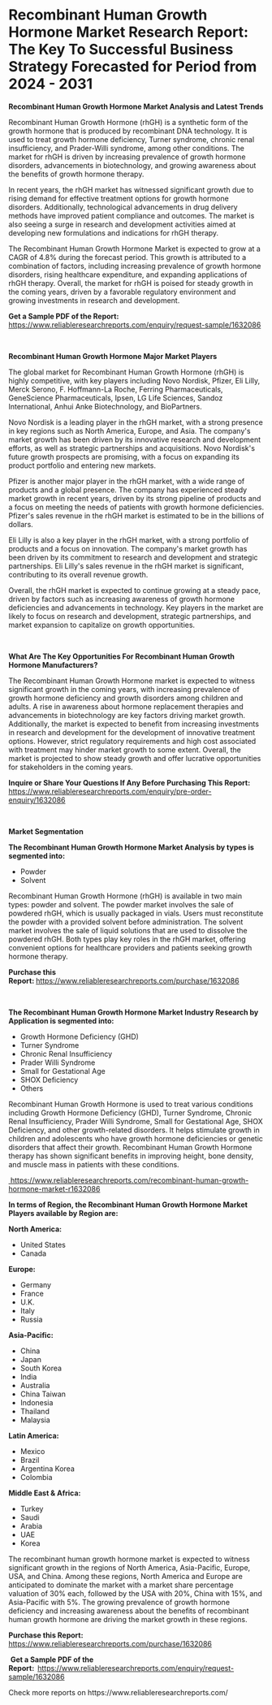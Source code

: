 <p><h1>Recombinant Human Growth Hormone Market Research Report: The Key To Successful Business Strategy Forecasted for Period from 2024 - 2031</h1></p><p><strong>Recombinant Human Growth Hormone Market Analysis and Latest Trends</strong></p>
<p><p>Recombinant Human Growth Hormone (rhGH) is a synthetic form of the growth hormone that is produced by recombinant DNA technology. It is used to treat growth hormone deficiency, Turner syndrome, chronic renal insufficiency, and Prader-Willi syndrome, among other conditions. The market for rhGH is driven by increasing prevalence of growth hormone disorders, advancements in biotechnology, and growing awareness about the benefits of growth hormone therapy.</p><p>In recent years, the rhGH market has witnessed significant growth due to rising demand for effective treatment options for growth hormone disorders. Additionally, technological advancements in drug delivery methods have improved patient compliance and outcomes. The market is also seeing a surge in research and development activities aimed at developing new formulations and indications for rhGH therapy.</p><p>The Recombinant Human Growth Hormone Market is expected to grow at a CAGR of 4.8% during the forecast period. This growth is attributed to a combination of factors, including increasing prevalence of growth hormone disorders, rising healthcare expenditure, and expanding applications of rhGH therapy. Overall, the market for rhGH is poised for steady growth in the coming years, driven by a favorable regulatory environment and growing investments in research and development.</p></p>
<p><strong>Get a Sample PDF of the Report:&nbsp;</strong> <a href="https://www.reliableresearchreports.com/enquiry/request-sample/1632086">https://www.reliableresearchreports.com/enquiry/request-sample/1632086</a></p>
<p>&nbsp;</p>
<p><strong>Recombinant Human Growth Hormone Major Market Players</strong></p>
<p><p>The global market for Recombinant Human Growth Hormone (rhGH) is highly competitive, with key players including Novo Nordisk, Pfizer, Eli Lilly, Merck Serono, F. Hoffmann-La Roche, Ferring Pharmaceuticals, GeneScience Pharmaceuticals, Ipsen, LG Life Sciences, Sandoz International, Anhui Anke Biotechnology, and BioPartners. </p><p>Novo Nordisk is a leading player in the rhGH market, with a strong presence in key regions such as North America, Europe, and Asia. The company's market growth has been driven by its innovative research and development efforts, as well as strategic partnerships and acquisitions. Novo Nordisk's future growth prospects are promising, with a focus on expanding its product portfolio and entering new markets.</p><p>Pfizer is another major player in the rhGH market, with a wide range of products and a global presence. The company has experienced steady market growth in recent years, driven by its strong pipeline of products and a focus on meeting the needs of patients with growth hormone deficiencies. Pfizer's sales revenue in the rhGH market is estimated to be in the billions of dollars.</p><p>Eli Lilly is also a key player in the rhGH market, with a strong portfolio of products and a focus on innovation. The company's market growth has been driven by its commitment to research and development and strategic partnerships. Eli Lilly's sales revenue in the rhGH market is significant, contributing to its overall revenue growth.</p><p>Overall, the rhGH market is expected to continue growing at a steady pace, driven by factors such as increasing awareness of growth hormone deficiencies and advancements in technology. Key players in the market are likely to focus on research and development, strategic partnerships, and market expansion to capitalize on growth opportunities.</p></p>
<p>&nbsp;</p>
<p><strong>What Are The Key Opportunities For Recombinant Human Growth Hormone Manufacturers?</strong></p>
<p><p>The Recombinant Human Growth Hormone market is expected to witness significant growth in the coming years, with increasing prevalence of growth hormone deficiency and growth disorders among children and adults. A rise in awareness about hormone replacement therapies and advancements in biotechnology are key factors driving market growth. Additionally, the market is expected to benefit from increasing investments in research and development for the development of innovative treatment options. However, strict regulatory requirements and high cost associated with treatment may hinder market growth to some extent. Overall, the market is projected to show steady growth and offer lucrative opportunities for stakeholders in the coming years.</p></p>
<p><strong>Inquire or Share Your Questions If Any Before Purchasing This Report:</strong> <a href="https://www.reliableresearchreports.com/enquiry/pre-order-enquiry/1632086">https://www.reliableresearchreports.com/enquiry/pre-order-enquiry/1632086</a></p>
<p>&nbsp;</p>
<p><strong>Market Segmentation</strong></p>
<p><strong>The Recombinant Human Growth Hormone Market Analysis by types is segmented into:</strong></p>
<p><ul><li>Powder</li><li>Solvent</li></ul></p>
<p><p>Recombinant Human Growth Hormone (rhGH) is available in two main types: powder and solvent. The powder market involves the sale of powdered rhGH, which is usually packaged in vials. Users must reconstitute the powder with a provided solvent before administration. The solvent market involves the sale of liquid solutions that are used to dissolve the powdered rhGH. Both types play key roles in the rhGH market, offering convenient options for healthcare providers and patients seeking growth hormone therapy.</p></p>
<p><strong>Purchase this Report:&nbsp;</strong><a href="https://www.reliableresearchreports.com/purchase/1632086">https://www.reliableresearchreports.com/purchase/1632086</a></p>
<p>&nbsp;</p>
<p><strong>The Recombinant Human Growth Hormone Market Industry Research by Application is segmented into:</strong></p>
<p><ul><li>Growth Hormone Deficiency (GHD)</li><li>Turner Syndrome</li><li>Chronic Renal Insufficiency</li><li>Prader Willi Syndrome</li><li>Small for Gestational Age</li><li>SHOX Deficiency</li><li>Others</li></ul></p>
<p><p>Recombinant Human Growth Hormone is used to treat various conditions including Growth Hormone Deficiency (GHD), Turner Syndrome, Chronic Renal Insufficiency, Prader Willi Syndrome, Small for Gestational Age, SHOX Deficiency, and other growth-related disorders. It helps stimulate growth in children and adolescents who have growth hormone deficiencies or genetic disorders that affect their growth. Recombinant Human Growth Hormone therapy has shown significant benefits in improving height, bone density, and muscle mass in patients with these conditions.</p></p>
<p><a href="https://www.reliableresearchreports.com/recombinant-human-growth-hormone-market-r1632086">&nbsp;https://www.reliableresearchreports.com/recombinant-human-growth-hormone-market-r1632086</a></p>
<p><strong>In terms of Region, the Recombinant Human Growth Hormone Market Players available by Region are:</strong></p>
<p>
    <p> <strong> North America: </strong>
        <ul>
            <li>United States</li>
            <li>Canada</li>
        </ul>
        </p> 
    <p> <strong> Europe: </strong>
        <ul>
            <li>Germany</li>
            <li>France</li>
            <li>U.K.</li>
            <li>Italy</li>
            <li>Russia</li>
        </ul>
        </p> 
    <p> <strong> Asia-Pacific: </strong>
        <ul>
            <li>China</li>
            <li>Japan</li>
            <li>South Korea</li>
            <li>India</li>
            <li>Australia</li>
            <li>China Taiwan</li>
            <li>Indonesia</li>
            <li>Thailand</li>
            <li>Malaysia</li>
        </ul>
        </p> 
    <p> <strong> Latin America: </strong>
        <ul>
            <li>Mexico</li>
            <li>Brazil</li>
            <li>Argentina Korea</li>
            <li>Colombia</li>
        </ul>
        </p> 
    <p> <strong> Middle East & Africa: </strong>
        <ul>
            <li>Turkey</li>
            <li>Saudi</li>
            <li>Arabia</li>
            <li>UAE</li>
            <li>Korea</li>
        </ul>
    </p>
    </p>
<p><p>The recombinant human growth hormone market is expected to witness significant growth in the regions of North America, Asia-Pacific, Europe, USA, and China. Among these regions, North America and Europe are anticipated to dominate the market with a market share percentage valuation of 30% each, followed by the USA with 20%, China with 15%, and Asia-Pacific with 5%. The growing prevalence of growth hormone deficiency and increasing awareness about the benefits of recombinant human growth hormone are driving the market growth in these regions.</p></p>
<p><strong>Purchase this Report: </strong><a href="https://www.reliableresearchreports.com/purchase/1632086">https://www.reliableresearchreports.com/purchase/1632086</a></p>
<p>&nbsp;<strong>Get a Sample PDF of the Report:&nbsp;&nbsp;</strong><a href="https://www.reliableresearchreports.com/enquiry/request-sample/1632086">https://www.reliableresearchreports.com/enquiry/request-sample/1632086</a></p>
<p><strong></strong></p>
<p>Check more reports on https://www.reliableresearchreports.com/</p>